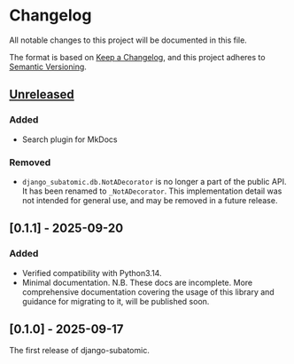 # Changelog

All notable changes to this project will be documented in this file.

The format is based on [Keep a Changelog](https://keepachangelog.com/en/1.1.0/), and this project
adheres to [Semantic Versioning](https://semver.org/spec/v2.0.0.html).

## [Unreleased]

### Added

- Search plugin for MkDocs

### Removed

- `django_subatomic.db.NotADecorator` is no longer a part of the public API.
  It has been renamed to `_NotADecorator`.
  This implementation detail was not intended for general use,
  and may be removed in a future release.

## [0.1.1] - 2025-09-20

### Added

- Verified compatibility with Python3.14.
- Minimal documentation.
  N.B. These docs are incomplete.
  More comprehensive documentation
  covering the usage of this library
  and guidance for migrating to it,
  will be published soon.

## [0.1.0] - 2025-09-17

The first release of django-subatomic.

[Unreleased]: https://github.com/kraken-tech/django-subatomic/commits/HEAD
